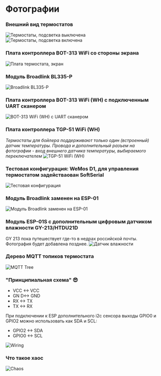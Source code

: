 # Фотографии

### Внешний вид термостатов
![Термостаты, подсветка выключена](https://github.com/mosave/Beok2MQTT/raw/main/Photos/p01%20Thermostats.jpg)
![Термостаты, подсветка включена](https://github.com/mosave/Beok2MQTT/raw/main/Photos/p02%20Backlight.jpg)

### Плата контроллера BOT-313 WiFi со стороны экрана
![Плата термостата, экран](https://github.com/mosave/Beok2MQTT/raw/main/Photos/p03%20Control%20Board%20Face.jpg)

### Модуль Broadlink BL335-P
![Broadlink BL335-P](https://github.com/mosave/Beok2MQTT/raw/main/Photos/p04%20Broadlink%20BL335-P.jpg)

### Плата контроллера BOT-313 WiFi (WH) с подключенным UART сканером
![BOT-313 WiFi (WH) с UART сканером](https://github.com/mosave/Beok2MQTT/raw/main/Photos/p05%20Control%20Board.jpg)

### Плата контроллера TGP-51 WiFi (WH)
*Термостаты для бойлера поддерживают только один (встроенный) датчик температуры. Провода и дополнительный разъем на фотографии - вход внешнего датчика температуры, выбираемого переключателем*
![TGP-51 WiFi (WH)](https://github.com/mosave/Beok2MQTT/raw/main/Photos/p05%20Control%20Board%202.jpg)

### Тестовая конфигурация: WeMos D1, для управления термостатом задействаован SoftSerial
![Тестовая конфигурация](https://github.com/mosave/Beok2MQTT/raw/main/Photos/p06%20Test%20setup.jpg)

### Модуль Broadlink заменен на ESP-01
![Модуль Broadlink заменен на ESP-01](https://github.com/mosave/Beok2MQTT/raw/main/Photos/p07%20ESP-01%20installed.jpg)

### Модуль ESP-01S с дополнительным цифровым датчиком влажности GY-213/HTDU21D
GY 213 пока путешествует где-то в недрах российской почты. Фотография будет добавлена позднее.
![Датчик влажности](https://github.com/mosave/Beok2MQTT/raw/main/Photos/p08%20ESP+GY213V.jpg)

### Дерево MQTT топиков термостата
![MQTT Tree](https://github.com/mosave/Beok2MQTT/raw/main/Photos/p09%20MQTT%20Tree.jpg)


### "Принципиальная схема" :sunglasses:

 * VCC <-> VCC
 * GN D<-> GND
 * RX <-> TX
 * TX <-> RX
 
 При подключении к ESP дополнительного i2c сенсора выходы GPIO0 и GPIO2 можно использовать как SDA и SCL:
 * GPIO2 <-> SDA
 * GPIO0 <-> SCL

![Wiring](https://github.com/mosave/Beok2MQTT/raw/main/Photos/p10%20Wiring.jpg)


### Что такое хаос
![Chaos](https://github.com/mosave/Beok2MQTT/raw/main/Photos/p11%20Workplace%20Chaos.jpg)
